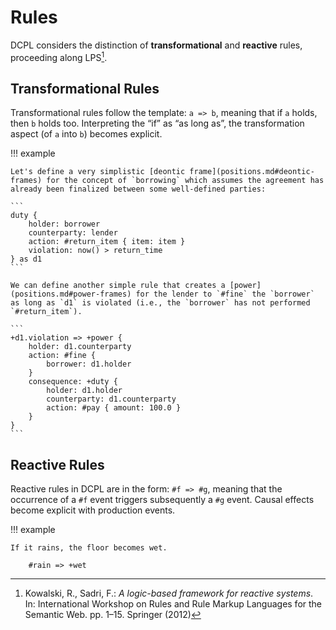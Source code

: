 # Rules

DCPL considers the distinction of **transformational** and **reactive** rules, proceeding along LPS[^1].

## Transformational Rules

Transformational rules follow the template: `a => b`, meaning that if `a` holds, then `b` holds too.
Interpreting the “if” as “as long as”, the transformation aspect (of `a` into `b`) becomes explicit.

!!! example

    Let's define a very simplistic [deontic frame](positions.md#deontic-frames) for the concept of `borrowing` which assumes the agreement has already been finalized between some well-defined parties:

    ```
    duty {
        holder: borrower
        counterparty: lender
        action: #return_item { item: item }
        violation: now() > return_time
    } as d1
    ```

    We can define another simple rule that creates a [power](positions.md#power-frames) for the lender to `#fine` the `borrower` as long as `d1` is violated (i.e., the `borrower` has not performed `#return_item`).

    ```
    +d1.violation => +power {
        holder: d1.counterparty
        action: #fine {
            borrower: d1.holder
        }
        consequence: +duty {
            holder: d1.holder
            counterparty: d1.counterparty
            action: #pay { amount: 100.0 }
        }
    }
    ```

## Reactive Rules

Reactive rules in DCPL are in the form: `#f => #g`, meaning that the occurrence of a `#f` event triggers subsequently a `#g` event.
Causal effects become explicit with production events.

!!! example

    If it rains, the floor becomes wet.

        #rain => +wet

[^1]: Kowalski, R., Sadri, F.: _A logic-based framework for reactive systems_. In: International Workshop on Rules and Rule Markup Languages for the Semantic Web. pp. 1–15. Springer (2012)
